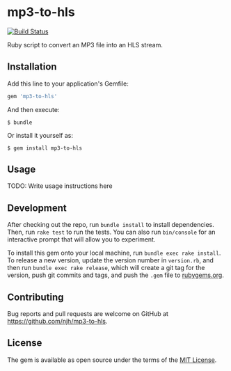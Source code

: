 mp3-to-hls
==========

[![Build Status](https://travis-ci.org/njh/mp3-to-hls.svg?branch=master)](https://travis-ci.org/njh/mp3-to-hls)

Ruby script to convert an MP3 file into an HLS stream.

## Installation

Add this line to your application's Gemfile:

```ruby
gem 'mp3-to-hls'
```

And then execute:

    $ bundle

Or install it yourself as:

    $ gem install mp3-to-hls


## Usage

TODO: Write usage instructions here


## Development

After checking out the repo, run `bundle install` to install dependencies. Then, run `rake test` to run the tests. You can also run `bin/console` for an interactive prompt that will allow you to experiment.

To install this gem onto your local machine, run `bundle exec rake install`. To release a new version, update the version number in `version.rb`, and then run `bundle exec rake release`, which will create a git tag for the version, push git commits and tags, and push the `.gem` file to [rubygems.org](https://rubygems.org).


## Contributing

Bug reports and pull requests are welcome on GitHub at https://github.com/njh/mp3-to-hls.


## License

The gem is available as open source under the terms of the [MIT License](http://opensource.org/licenses/MIT).

